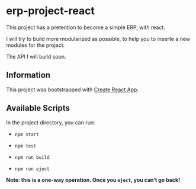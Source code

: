 # erp-project-react

This project has a pretention to become a simple ERP, with react.

I will try to build more modularized as possible, to help you to inserte a new modules for the project.

The API I will build soon.

## Information

This project was bootstrapped with [Create React App](https://github.com/facebook/create-react-app).

## Available Scripts

In the project directory, you can run:

- `npm start`

- `npm test`

- `npm run build`

- `npm run eject`

**Note: this is a one-way operation. Once you `eject`, you can’t go back!**
